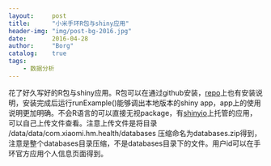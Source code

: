 ```yaml
---
layout: 	post
title:		"小米手环R包与shiny应用"
header-img:	"img/post-bg-2016.jpg"
date:		2016-04-28
author: 	"Borg"
catalog:	true
tags:
    - 数据分析
---
```

花了好久写好的R包与shiny应用。R包可以在通过github安装，[repo](https://github.com/BigBorg/MiBand_R_Package)上也有安装说明，安装完成后运行runExample()能够调出本地版本的shiny app，app上的使用说明更加明确。不会R语言的可以直接无视package，有[shinyio](https://bigborg.shinyapps.io/MiBand/)上托管的应用，可以自己上传文件查看。注意上传文件是将目录 /data/data/com.xiaomi.hm.health/databases 压缩命名为databases.zip得到，注意是整个databases目录压缩，不是databases目录下的文件。用户id可以在手环官方应用个人信息页面得到。
